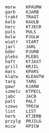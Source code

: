 <pre>
morw	KPAURW
garb	KJARB
trakt	TRAGT
kolb	KAULB
herc	KTJECR
puls	PULS
bulw	PJULW
wiatr	VIART
jarl	JARL
bóbr	PJURB
plebs	PLEBS
haft	KTJAST
grill	KRJIL
mars	KPARS
klątw	KLEAUTW
targ	TARG
gawr	KJARW
szmelc	KTPECL
jabc	JACB
palt	PALT
szewc	TPECW
list	LIST
herb	KTJERB
przylg	PRJILG
micw	KPICW
</pre>
